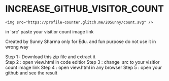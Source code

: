 # INCREASE_GITHUB_VISITOR_COUNT

    <img src="https://profile-counter.glitch.me/20Sunny/count.svg" />

in 'src' paste your visitior count image link

Created by Sunny Sharma only for Edu. and fun purpose do not use it in wrong way


Step 1 :  Download this zip file and extract it <br>
Step 2 :  open view.html in code editior
Step 3 :  change <img> src to your visitior count image link
Step 4 :  open view.html in any browser
Step 5 :  open your github and see the result
